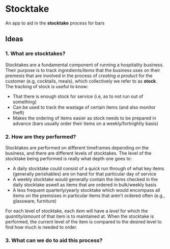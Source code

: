 # Stocktake

An app to aid in the **stocktake** process for bars 

## Ideas

### 1. What are stocktakes?

Stocktakes are a fundamental component of running a hospitality business. Their purpose is to track *ingredients/items* that the business uses on their premesis that are involved in the process of *creating a product* for the customer (e.g, cocktails, meals), which collectively we refer to as **stock**. The tracking of stock is useful to know:

- That there is enough stock for service (i.e, as to not run out of something)
- Can be used to track the wastage of certain items (and also monitor theft)
- Makes the ordering of items easier as stock needs to be prepared in advance (bars usually order their items on a weekly/fortnightly basis)

### 2. How are they performed?

Stocktakes are performed on different timeframes depending on the business, and there are different levels of stocktakes. The level of the stocktake being performed is really what depth one goes to: 

- A daily stocktake could consist of a quick run through of what key items (generally perishables) are on hand for that particular day of service
- A weekly stocktake would generally contain the items checked in the daily stocktake aswell as items that are ordered in bulk/weekly basis
- A less frequent quarterly/yearly stocktake which would encompass all items on the premsises in particular items that aren't ordered often (e.g., glassware, furniture)

For each level of stocktake, each *item* will have a *level* for which the *quantity/amount* of that item is to maintained at. When the stocktake is performed, the 
current level of the item is compared to the desired level to find how much is needed to order. 

### 3. What can we do to aid this process?

